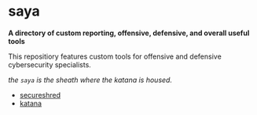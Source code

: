 # saya
**A directory of custom reporting, offensive, defensive, and overall useful tools**

This repositiory features custom tools for offensive and defensive cybersecurity specialists.

*the `saya` is the sheath where the katana is housed.*

- [secureshred](https://github.com/denshinobi/saya/blob/main/secureshred.sh)
- [katana](https://github.com/denshinobi/saya/blob/main/katana.sh)